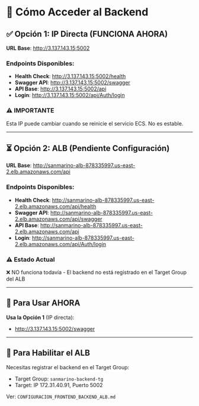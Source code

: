 # 🔗 Cómo Acceder al Backend

## ✅ Opción 1: IP Directa (FUNCIONA AHORA)

**URL Base**: http://3.137.143.15:5002

### Endpoints Disponibles:

- **Health Check**: http://3.137.143.15:5002/health
- **Swagger API**: http://3.137.143.15:5002/swagger
- **API Base**: http://3.137.143.15:5002/api
- **Login**: http://3.137.143.15:5002/api/Auth/login

### ⚠️ IMPORTANTE
Esta IP puede cambiar cuando se reinicie el servicio ECS. No es estable.

---

## ⏳ Opción 2: ALB (Pendiente Configuración)

**URL Base**: http://sanmarino-alb-878335997.us-east-2.elb.amazonaws.com/api

### Endpoints Disponibles:

- **Health Check**: http://sanmarino-alb-878335997.us-east-2.elb.amazonaws.com/api/health
- **Swagger API**: http://sanmarino-alb-878335997.us-east-2.elb.amazonaws.com/api/swagger
- **API Base**: http://sanmarino-alb-878335997.us-east-2.elb.amazonaws.com/api
- **Login**: http://sanmarino-alb-878335997.us-east-2.elb.amazonaws.com/api/Auth/login

### ⚠️ Estado Actual
❌ NO funciona todavía - El backend no está registrado en el Target Group del ALB

---

## 📝 Para Usar AHORA

**Usa la Opción 1** (IP directa):
- http://3.137.143.15:5002/swagger

---

## 🔧 Para Habilitar el ALB

Necesitas registrar el backend en el Target Group:
- Target Group: `sanmarino-backend-tg`
- Target: IP 172.31.40.91, Puerto 5002

Ver: `CONFIGURACION_FRONTEND_BACKEND_ALB.md`

